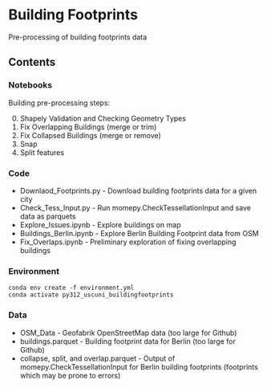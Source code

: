 # Building Footprints

Pre-processing of building footprints data

## Contents

### Notebooks

Building pre-processing steps:

0. Shapely Validation and Checking Geometry Types
1. Fix Overlapping Buildings (merge or trim)
2. Fix Collapsed Buildings (merge or remove)
3. Snap
4. Split features


### Code

* Downlaod_Footprints.py - Download building footprints data for a given city
* Check_Tess_Input.py - Run momepy.CheckTessellationInput and save data as parquets
* Explore_Issues.ipynb - Explore buildings on map
* Buildings_Berlin.ipynb - Explore Berlin Building Footprint data from OSM
* Fix_Overlaps.ipynb - Preliminary exploration of fixing overlapping buildings


### Environment

```
conda env create -f environment.yml
conda activate py312_uscuni_buildingfootprints
```

### Data

* OSM_Data - Geofabrik OpenStreetMap data (too large for Github)
* buildings.parquet - Building footprint data for Berlin (too large for Github)
* collapse, split, and overlap.parquet - Output of momepy.CheckTessellationInput for Berlin building footprints (footprints which may be prone to errors)
